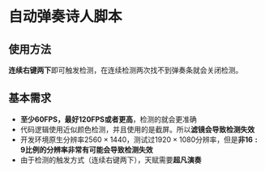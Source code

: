 # 自动弹奏诗人脚本

## 使用方法

**连续右键两下**即可触发检测，在连续检测两次找不到弹奏条就会关闭检测。

## 基本需求

- **至少60FPS，最好120FPS或者更高**，检测的就会更准确
- 代码逻辑使用近似颜色检测，并且使用的是截屏。所以**滤镜会导致检测失效**
- 开发环境原生分辨率$2560\times1440$，测试过$1920\times1080$分辨率，但是**非$16:9$比例的分辨率非常有可能会导致检测失效**
- 由于检测的触发方式（连续右键两下），天赋需要**超凡演奏**

